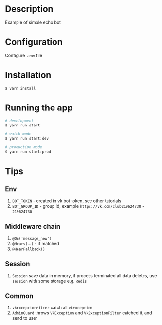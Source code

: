 # Description

Example of simple echo bot

# Configuration

Configure `.env` file

# Installation

```bash
$ yarn install
```

# Running the app

```bash
# development
$ yarn run start

# watch mode
$ yarn run start:dev

# production mode
$ yarn run start:prod
```

# Tips

## Env

1. `BOT_TOKEN` - created in vk bot token, see other tutorials
2. `BOT_GROUP_ID` - group id, example `https://vk.com/club219624730` - `219624730`

## Middleware chain

1. `@On('message_new')`
2. `@Hears(`...`)` - if matched
3. `@HearFallback()`

## Session

1. `Session` save data in memory, if process terminated all data deletes, use `session` with some storage e.g. `Redis`

## Common

1. `VkExceptionFilter` catch all `VkException`
2. `AdminGuard` throws `VkException` and `VkExceptionFilter` catched it, and send to user
